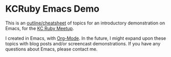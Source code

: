 # KCRuby Emacs Demo

This is an [outline/cheatsheet](https://github.com/XiaoA/kc_ruby_emacs_demo/blob/master/emacs-ruby-presentation.org) of topics for an introductory demonstration on Emacs, for the [KC Ruby Meetup](http://www.meetup.com/kcruby/).

I created in Emacs, with [Org-Mode](http://orgmode.org). In the future, I might expand upon these topics with blog posts and/or screencast demonstrations. If you have any questions about Emacs, please contact me.

